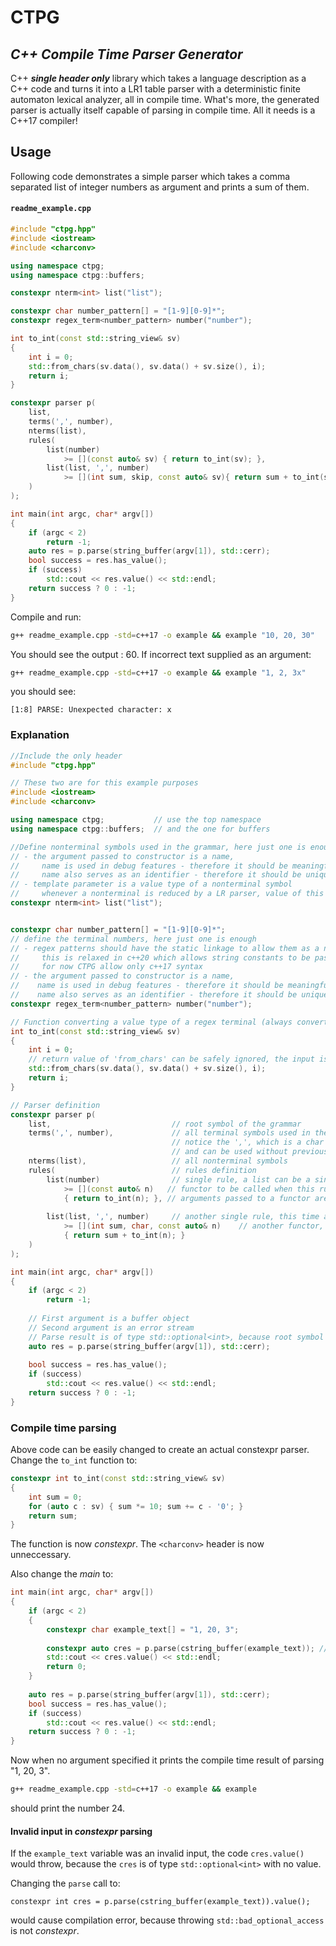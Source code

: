 # CTPG
## _C++ Compile Time Parser Generator_

C++ _**single header only**_ library which takes a language description as a C++ code and turns it into a LR1 table parser with a deterministic finite automaton lexical analyzer, all in compile time.
What's more, the generated parser is actually itself capable of parsing in compile time.
All it needs is a C++17 compiler!

## Usage
Following code demonstrates a simple parser which takes a comma separated list of integer numbers as argument and prints a sum of them.

#### **`readme_example.cpp`**
```c++
#include "ctpg.hpp"
#include <iostream>
#include <charconv>

using namespace ctpg;
using namespace ctpg::buffers;

constexpr nterm<int> list("list");

constexpr char number_pattern[] = "[1-9][0-9]*";
constexpr regex_term<number_pattern> number("number");

int to_int(const std::string_view& sv)
{
    int i = 0;
    std::from_chars(sv.data(), sv.data() + sv.size(), i);
    return i;
}

constexpr parser p(
    list,
    terms(',', number),
    nterms(list),
    rules(
        list(number) 
            >= [](const auto& sv) { return to_int(sv); },
        list(list, ',', number) 
            >= [](int sum, skip, const auto& sv){ return sum + to_int(sv); }
    )
);

int main(int argc, char* argv[])
{
    if (argc < 2)
        return -1;
    auto res = p.parse(string_buffer(argv[1]), std::cerr);
    bool success = res.has_value();
    if (success)
        std::cout << res.value() << std::endl;
    return success ? 0 : -1;
}
```

Compile and run:

```sh
g++ readme_example.cpp -std=c++17 -o example && example "10, 20, 30"
```

You should see the output : 60. If incorrect text supplied as an argument:

```sh
g++ readme_example.cpp -std=c++17 -o example && example "1, 2, 3x"
```
you should see:
```
[1:8] PARSE: Unexpected character: x
```

### Explanation

```c++
//Include the only header
#include "ctpg.hpp"

// These two are for this example purposes
#include <iostream>
#include <charconv>

using namespace ctpg;           // use the top namespace
using namespace ctpg::buffers;  // and the one for buffers

//Define nonterminal symbols used in the grammar, here just one is enough
// - the argument passed to constructor is a name, 
//     name is used in debug features - therefore it should be meaningfull
//     name also serves as an identifier - therefore it should be unique for all nonterminal symbols
// - template parameter is a value type of a nonterminal symbol
//     whenever a nonterminal is reduced by a LR parser, value of this type is put on LR parser stack
constexpr nterm<int> list("list");  


constexpr char number_pattern[] = "[1-9][0-9]*";
// define the terminal numbers, here just one is enough
// - regex patterns should have the static linkage to allow them as a non-type template parameter
//     this is relaxed in c++20 which allows string constants to be passed as template parameters
//     for now CTPG allow only c++17 syntax
// - the argument passed to constructor is a name, 
//    name is used in debug features - therefore it should be meaningfull
//    name also serves as an identifier - therefore it should be unique for all regex terminal symbols
constexpr regex_term<number_pattern> number("number");

// Function converting a value type of a regex terminal (always convertible to std::string_view) to an int
int to_int(const std::string_view& sv)
{
    int i = 0;
    // return value of 'from_chars' can be safely ignored, the input is guaranteed to be valid at this point
    std::from_chars(sv.data(), sv.data() + sv.size(), i);
    return i;
}

// Parser definition
constexpr parser p(
    list,                           // root symbol of the grammar
    terms(',', number),             // all terminal symbols used in the grammar, 
                                    // notice the ',', which is a char terminal
                                    // and can be used without previous definition, unlike regex terminals
    nterms(list),                   // all nonterminal symbols
    rules(                          // rules definition
        list(number)                // single rule, a list can be a single number
            >= [](const auto& n)   // functor to be called when this rule is reduced in LR parsing
            { return to_int(n); }, // arguments passed to a functor are previously reduced symbols from a stack
                                    
        list(list, ',', number)     // another single rule, this time a list is defined using left recurrence
            >= [](int sum, char, const auto& n)    // another functor, this time 3 symbols in a rule
            { return sum + to_int(n); }                                            
    )
);

int main(int argc, char* argv[])
{
    if (argc < 2)
        return -1;
    
    // First argument is a buffer object
    // Second argument is an error stream
    // Parse result is of type std::optional<int>, because root symbol (list) value type is 'int'
    auto res = p.parse(string_buffer(argv[1]), std::cerr);
    
    bool success = res.has_value();
    if (success)
        std::cout << res.value() << std::endl;
    return success ? 0 : -1;
}
```

### Compile time parsing

Above code can be easily changed to create an actual constexpr parser.
Change the ```to_int``` function to:

```c++
constexpr int to_int(const std::string_view& sv)
{
    int sum = 0;
    for (auto c : sv) { sum *= 10; sum += c - '0'; }
    return sum;
}
```

The function is now _constexpr_. The ```<charconv>``` header is now unneccessary.

Also change the _main_ to:

```c++
int main(int argc, char* argv[])
{
    if (argc < 2)
    {
        constexpr char example_text[] = "1, 20, 3";
        
        constexpr auto cres = p.parse(cstring_buffer(example_text)); // notice cstring_buffer and no std::err output
        std::cout << cres.value() << std::endl;
        return 0;
    }
        
    auto res = p.parse(string_buffer(argv[1]), std::cerr);
    bool success = res.has_value();
    if (success)
        std::cout << res.value() << std::endl;
    return success ? 0 : -1;
}
```

Now when no argument specified it prints the compile time result of parsing "1, 20, 3". 

```sh
g++ readme_example.cpp -std=c++17 -o example && example
```
should print the number 24.

#### Invalid input in _constexpr_ parsing
If the ```example_text``` variable was an invalid input, the code ```cres.value()```
would throw, because the ```cres``` is of type ```std::optional<int>``` with no value.


Changing the ```parse``` call to:
```
constexpr int cres = p.parse(cstring_buffer(example_text)).value();
```
would cause compilation error, because throwing ```std::bad_optional_access``` is not _constexpr_.
